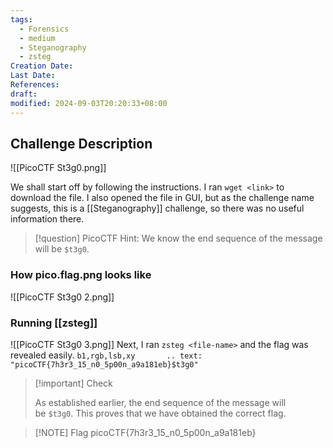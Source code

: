 ```yaml
---
tags:
  - Forensics
  - medium
  - Steganography
  - zsteg
Creation Date: 
Last Date: 
References: 
draft: 
modified: 2024-09-03T20:20:33+08:00
---
```

## Challenge Description
![[PicoCTF St3g0.png]]

We shall start off by following the instructions. I ran `wget <link>` to download the file. I also opened the file in GUI, but as the challenge name suggests, this is a [[Steganography]] challenge, so there was no useful information there. 

>[!question]  PicoCTF Hint: We know the end sequence of the message will be `$t3g0`.

### How pico.flag.png looks like

![[PicoCTF St3g0 2.png]]

### Running [[zsteg]]
![[PicoCTF St3g0 3.png]]
Next, I ran `zsteg <file-name>` and the flag was revealed easily. 
`b1,rgb,lsb,xy       .. text: "picoCTF{7h3r3_15_n0_5p00n_a9a181eb}$t3g0"
`
>[!important] Check
>
>As established earlier, the end sequence of the message will be `$t3g0`. This proves that we have obtained the correct flag. 

> [!NOTE] Flag
>picoCTF{7h3r3_15_n0_5p00n_a9a181eb}

